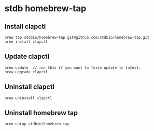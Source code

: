 # stdb homebrew-tap

## Install clapctl

```
brew tap stdbio/homebrew-tap git@github.com:stdbio/homebrew-tap.git
brew install clapctl
```

## Update clapctl

```
brew update  // run this if you want to force update to latest.
brew upgrade clapctl
```

## Uninstall clapctl

```
brew uninstall clapctl
```

## Uninstall homebrew tap

```
brew untap stdbio/homebrew-tap
```
